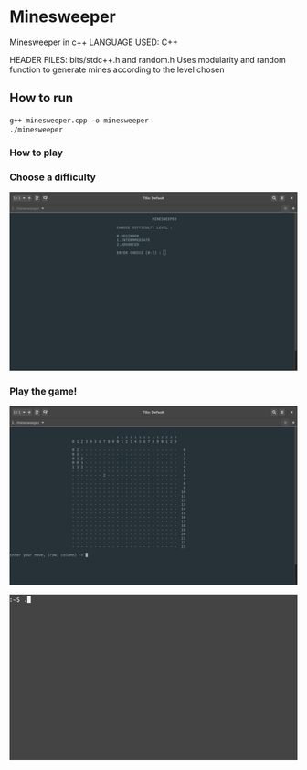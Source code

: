 # Minesweeper

Minesweeper in c++
LANGUAGE USED: C++


HEADER FILES: bits/stdc++.h and random.h
Uses modularity and random function to generate mines according to the level chosen


## How to run

```
g++ minesweeper.cpp -o minesweeper
./minesweeper
```


### How to play

### Choose a difficulty

![Difficulty](screenshots/difficulty.png)

### Play the game!

![Game](screenshots/game.png)

![Minesweeper running](screenshots/minesweeper-running.gif)
